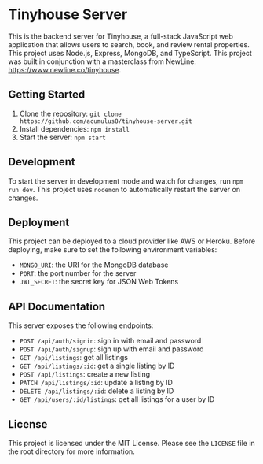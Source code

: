 # Tinyhouse Server

This is the backend server for Tinyhouse, a full-stack JavaScript web application that allows users to search, book, and review rental properties. This project uses Node.js, Express, MongoDB, and TypeScript. This project was built in conjunction with a masterclass from NewLine: https://www.newline.co/tinyhouse. 

## Getting Started

1. Clone the repository: `git clone https://github.com/acumulus8/tinyhouse-server.git`
2. Install dependencies: `npm install`
3. Start the server: `npm start`

## Development

To start the server in development mode and watch for changes, run `npm run dev`. This project uses `nodemon` to automatically restart the server on changes.

## Deployment

This project can be deployed to a cloud provider like AWS or Heroku. Before deploying, make sure to set the following environment variables:

- `MONGO_URI`: the URI for the MongoDB database
- `PORT`: the port number for the server
- `JWT_SECRET`: the secret key for JSON Web Tokens

## API Documentation

This server exposes the following endpoints:

- `POST /api/auth/signin`: sign in with email and password
- `POST /api/auth/signup`: sign up with email and password
- `GET /api/listings`: get all listings
- `GET /api/listings/:id`: get a single listing by ID
- `POST /api/listings`: create a new listing
- `PATCH /api/listings/:id`: update a listing by ID
- `DELETE /api/listings/:id`: delete a listing by ID
- `GET /api/users/:id/listings`: get all listings for a user by ID

## License

This project is licensed under the MIT License. Please see the `LICENSE` file in the root directory for more information.
